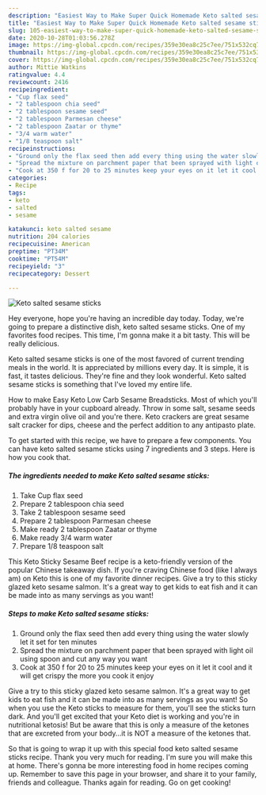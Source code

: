 ```yaml
---
description: "Easiest Way to Make Super Quick Homemade Keto salted sesame sticks"
title: "Easiest Way to Make Super Quick Homemade Keto salted sesame sticks"
slug: 105-easiest-way-to-make-super-quick-homemade-keto-salted-sesame-sticks
date: 2020-10-28T01:03:56.278Z
image: https://img-global.cpcdn.com/recipes/359e30ea8c25c7ee/751x532cq70/keto-salted-sesame-sticks-recipe-main-photo.jpg
thumbnail: https://img-global.cpcdn.com/recipes/359e30ea8c25c7ee/751x532cq70/keto-salted-sesame-sticks-recipe-main-photo.jpg
cover: https://img-global.cpcdn.com/recipes/359e30ea8c25c7ee/751x532cq70/keto-salted-sesame-sticks-recipe-main-photo.jpg
author: Mittie Watkins
ratingvalue: 4.4
reviewcount: 2416
recipeingredient:
- "Cup flax seed"
- "2 tablespoon chia seed"
- "2 tablespoon sesame seed"
- "2 tablespoon Parmesan cheese"
- "2 tablespoon Zaatar or thyme"
- "3/4 warm water"
- "1/8 teaspoon salt"
recipeinstructions:
- "Ground only the flax seed then add every thing using the water slowly let it set for ten minutes"
- "Spread the mixture on parchment paper that been sprayed with light oil using spoon and cut any way you want"
- "Cook at 350 f for 20 to 25 minutes keep your eyes on it let it cool and it will get crispy the more you cook it enjoy"
categories:
- Recipe
tags:
- keto
- salted
- sesame

katakunci: keto salted sesame 
nutrition: 204 calories
recipecuisine: American
preptime: "PT34M"
cooktime: "PT54M"
recipeyield: "3"
recipecategory: Dessert

---
```



![Keto salted sesame sticks](https://img-global.cpcdn.com/recipes/359e30ea8c25c7ee/751x532cq70/keto-salted-sesame-sticks-recipe-main-photo.jpg)

Hey everyone, hope you're having an incredible day today. Today, we're going to prepare a distinctive dish, keto salted sesame sticks. One of my favorites food recipes. This time, I'm gonna make it a bit tasty. This will be really delicious.

Keto salted sesame sticks is one of the most favored of current trending meals in the world. It is appreciated by millions every day. It is simple, it is fast, it tastes delicious. They're fine and they look wonderful. Keto salted sesame sticks is something that I've loved my entire life.

How to make Easy Keto Low Carb Sesame Breadsticks. Most of which you&#39;ll probably have in your cupboard already. Throw in some salt, sesame seeds and extra virgin olive oil and you&#39;re there. Keto crackers are great sesame salt cracker for dips, cheese and the perfect addition to any antipasto plate.


To get started with this recipe, we have to prepare a few components. You can have keto salted sesame sticks using 7 ingredients and 3 steps. Here is how you cook that.

<!--inarticleads1-->

##### The ingredients needed to make Keto salted sesame sticks:

1. Take Cup flax seed
1. Prepare 2 tablespoon chia seed
1. Take 2 tablespoon sesame seed
1. Prepare 2 tablespoon Parmesan cheese
1. Make ready 2 tablespoon Zaatar or thyme
1. Make ready 3/4 warm water
1. Prepare 1/8 teaspoon salt


This Keto Sticky Sesame Beef recipe is a keto-friendly version of the popular Chinese takeaway dish. If you&#39;re craving Chinese food (like I always am) on Keto this is one of my favorite dinner recipes. Give a try to this sticky glazed keto sesame salmon. It&#39;s a great way to get kids to eat fish and it can be made into as many servings as you want! 

<!--inarticleads2-->

##### Steps to make Keto salted sesame sticks:

1. Ground only the flax seed then add every thing using the water slowly let it set for ten minutes
1. Spread the mixture on parchment paper that been sprayed with light oil using spoon and cut any way you want
1. Cook at 350 f for 20 to 25 minutes keep your eyes on it let it cool and it will get crispy the more you cook it enjoy


Give a try to this sticky glazed keto sesame salmon. It&#39;s a great way to get kids to eat fish and it can be made into as many servings as you want! So when you use the Keto sticks to measure for them, you&#39;ll see the sticks turn dark. And you&#39;ll get excited that your Keto diet is working and you&#39;re in nutritional ketosis! But be aware that this is only a measure of the ketones that are excreted from your body…it is NOT a measure of the ketones that. 

So that is going to wrap it up with this special food keto salted sesame sticks recipe. Thank you very much for reading. I'm sure you will make this at home. There's gonna be more interesting food in home recipes coming up. Remember to save this page in your browser, and share it to your family, friends and colleague. Thanks again for reading. Go on get cooking!
